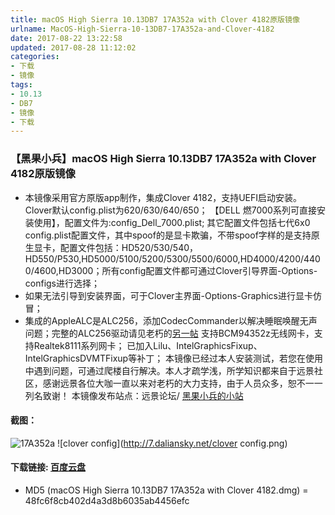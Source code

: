 ```yaml
---
title: macOS High Sierra 10.13DB7 17A352a with Clover 4182原版镜像
urlname: MacOS-High-Sierra-10-13DB7-17A352a-and-Clover-4182
date: 2017-08-22 13:22:58
updated: 2017-08-28 11:12:02
categories:
- 下载
- 镜像
tags:
- 10.13
- DB7
- 镜像
- 下载
---
```

### 【黑果小兵】macOS High Sierra 10.13DB7 17A352a with Clover 4182原版镜像

*	本镜像采用官方原版app制作，集成Clover 4182，支持UEFI启动安装。
		Clover默认config.plist为620/630/640/650；
		【DELL 燃7000系列可直接安装使用】，配置文件为:config_Dell_7000.plist;
	 	其它配置文件包括七代6x0 config.plist配置文件，其中spoof的是显卡欺骗，不带spoof字样的是支持原生显卡，配置文件包括：HD520/530/540，HD550/P530,HD5000/5100/5200/5300/5500/6000,HD4000/4200/4400/4600,HD3000；所有config配置文件都可通过Clover引导界面-Options-configs进行选择；
*  如果无法引导到安装界面，可于Clover主界面-Options-Graphics进行显卡仿冒；
*  集成的AppleALC是ALC256，添加CodecCommander以解决睡眠唤醒无声问题；完整的ALC256驱动请见老朽的[另一帖](http://bbs.pcbeta.com/viewthread-1748601-1-1.html)
		支持BCM94352z无线网卡，支持Realtek8111系列网卡；
		已加入Lilu、IntelGraphicsFixup、IntelGraphicsDVMTFixup等补丁；
		本镜像已经过本人安装测试，若您在使用中遇到问题，可通过爬楼自行解决。本人才疏学浅，所学知识都来自于远景社区，感谢远景各位大咖一直以来对老朽的大力支持，由于人员众多，恕不一一列名致谢！
		本镜像发布站点：远景论坛/ [黑果小兵的小站](https://blog.daliansky.net)

#### 截图：
![17A352a](http://7.daliansky.net/17A352a.png)
![clover config](http://7.daliansky.net/clover config.png)
	
#### 下载链接: [百度云盘](https://pan.baidu.com/s/1i4DdUFN)

* MD5 (macOS High Sierra 10.13DB7 17A352a with Clover 4182.dmg) = 48fc6f8cb402d4a3d8b6035ab4456efc
	


